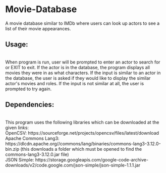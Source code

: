 # Movie-Database
A movie database similar to IMDb where users can look up actors to see a list of their movie appearances.

<h2>Usage:</h2><br>
When program is run, user will be prompted to enter an actor to search for or EXIT to exit. If the actor is in the database, the program displays all movies they were in as what characters. If the input is similar to an actor in the database, the user is asked if they would like to display the similar actor's movies and roles. If the input is not similar at all, the user is prompted to try again.

<h2>Dependencies:</h2><br>
This program uses the following libraries which can be downloaded at the given links:<br>
OpenCSV: https://sourceforge.net/projects/opencsv/files/latest/download<br>
Apache Commons Lang3: https://dlcdn.apache.org//commons/lang/binaries/commons-lang3-3.12.0-bin.zip (this downloads a folder which must be opened to find the commons-lang3-3.12.0.jar file)<br>
JSON Simple: https://storage.googleapis.com/google-code-archive-downloads/v2/code.google.com/json-simple/json-simple-1.1.1.jar<br>
